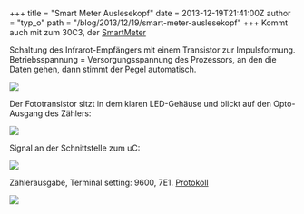 +++
title = "Smart Meter Auslesekopf"
date = 2013-12-19T21:41:00Z
author = "typ_o"
path = "/blog/2013/12/19/smart-meter-auslesekopf"
+++
Kommt auch mit zum 30C3, der
[SmartMeter](https://wiki.volkszaehler.org/basics)

Schaltung des Infrarot-Empfängers mit einem Transistor zur
Impulsformung. Betriebsspannung = Versorgungsspannung des Prozessors, an
den die Daten gehen, dann stimmt der Pegel automatisch.

![](/media/smeter01.jpg)

Der Fototransistor sitzt in dem klaren LED-Gehäuse und blickt auf den
Opto-Ausgang des Zählers:

![](/media/smeter04.jpg)

Signal an der Schnittstelle zum uC:

![](/media/smeter03.jpg)

Zählerausgabe, Terminal setting: 9600, 7E1.
[Protokoll](https://wiki.volkszaehler.org/software/obis)

![](/media/smeter02.jpg)
